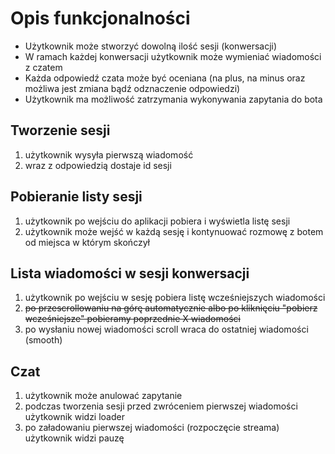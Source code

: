 # Opis funkcjonalności

- Użytkownik może stworzyć dowolną ilość sesji (konwersacji)
- W ramach każdej konwersacji użytkownik może wymieniać wiadomości z czatem
- Każda odpowiedź czata może być oceniana (na plus, na minus oraz możliwa jest zmiana bądź odznaczenie odpowiedzi)
- Użytkownik ma możliwość zatrzymania wykonywania zapytania do bota

## Tworzenie sesji
1) użytkownik wysyła pierwszą wiadomość
2) wraz z odpowiedzią dostaje id sesji

## Pobieranie listy sesji
1) użytkownik po wejściu do aplikacji pobiera i wyświetla listę sesji
2) użytkownik może wejść w każdą sesję i kontynuować rozmowę z botem od miejsca w którym skończył
## Lista wiadomości w sesji konwersacji
1) użytkownik po wejściu w sesję pobiera listę wcześniejszych wiadomości
2) ~~po przescrollowaniu na górę automatycznie albo po kliknięciu "pobierz wcześniejsze" pobieramy poprzednie X wiadomości~~
3) po wysłaniu nowej wiadomości scroll wraca do ostatniej wiadomości (smooth)

## Czat
1) użytkownik może anulować zapytanie
2) podczas tworzenia sesji przed zwróceniem pierwszej wiadomości użytkownik widzi loader
3) po załadowaniu pierwszej wiadomości (rozpoczęcie streama) użytkownik widzi pauzę